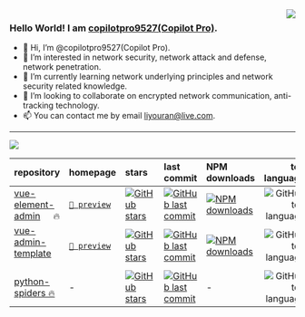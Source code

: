 

<img align="right" style="pointer-events:none;" src="https://github-readme-stats.vercel.app/api?username=copilotpro9527&show_icons=true&icon_color=E65A65&text_color=adbac7&bg_color=2d333b&hide_title=true&hide_border=true" />
 
### Hello World! I am <b><a target="_blank" href="javascript:;">copilotpro9527(Copilot Pro)</a></b>.
 
- 👋 Hi, I’m @copilotpro9527(Copilot Pro).
- 👀 I’m interested in network security, network attack and defense, network penetration.
- 🌱 I’m currently learning network underlying principles and network security related knowledge.
- 💞️ I’m looking to collaborate on encrypted network communication, anti-tracking technology.
- 📫 You can contact me by email liyouran@live.com.
 
---


[![](https://github-readme-stats.vercel.app/api/top-langs/?username=copilotpro9527&text_color=adbac7&hide_border=true&hide_title=true&langs_count=10&bg_color=2d333b&count_private=true&layout=compact&include_all_commits=true&card_width=900)](https://github.com/copilotpro9527?tab=repositories)

| repository | homepage | stars | last commit | NPM downloads | top language
| --- | --- | :--- | :--- | :--- | ---: |
| [vue-element-admin](https://github.com/PanJiaChen/vue-element-admin) <img src="https://autofelix.github.io/autofelix/assets/icons/vue.svg" height="14px" /> 🔥 | [`👀 preview`](https://panjiachen.github.io/vue-element-admin) | [![GitHub stars](https://img.shields.io/github/stars/PanJiaChen/vue-element-admin?style=flat-square&label=✨)](https://github.com/PanJiaChen/vue-element-admin/stargazers) | [![GitHub last commit](https://img.shields.io/github/last-commit/PanJiaChen/vue-element-admin?style=flat-square&label=%20)](https://github.com/PanJiaChen/vue-element-admin/commits) | [![NPM downloads](https://img.shields.io/npm/dy/vue-element-admin?style=flat-square&label=⚡&color=cb3837&labelColor=231f20)](https://www.npmjs.com/package/vue-element-admin) | ![GitHub top language](https://img.shields.io/github/languages/top/PanJiaChen/vue-element-admin?style=flat-square)
| [vue-admin-template](https://github.com/PanJiaChen/vue-admin-template) <img src="https://autofelix.github.io/autofelix/assets/icons/vue.svg" height="14px" /> | [`👀 preview`](https://panjiachen.github.io/vue-admin-template) | [![GitHub stars](https://img.shields.io/github/stars/PanJiaChen/vue-admin-template?style=flat-square&label=✨)](https://github.com/PanJiaChen/vue-admin-template/stargazers) | [![GitHub last commit](https://img.shields.io/github/last-commit/PanJiaChen/vue-admin-template?style=flat-square&label=%20)](https://github.com/PanJiaChen/vue-admin-template/commits) | [![NPM downloads](https://img.shields.io/npm/dy/vue-admin-template?style=flat-square&label=⚡&color=cb3837&labelColor=231f20)](https://www.npmjs.com/package/vue-admin-template) | ![GitHub top language](https://img.shields.io/github/languages/top/PanJiaChen/vue-admin-template?style=flat-square)
| [python-spiders 🔥](https://github.com/autofelix/python-spiders) | - | [![GitHub stars](https://img.shields.io/github/stars/autofelix/python-spiders?style=flat-square&label=✨)](https://github.com/autofelix/python-spiders/stargazers) | [![GitHub last commit](https://img.shields.io/github/last-commit/autofelix/python-spiders?style=flat-square&label=%20)](https://github.com/autofelix/python-spiders/commits) | - | ![GitHub top language](https://img.shields.io/github/languages/top/autofelix/python-spiders?style=flat-square)
<!---
copilotpro9527/copilotpro is a ✨ special ✨ repository because its `README.md` (this file) appears on your GitHub profile.
You can click the Preview link to take a look at your changes.
--->
